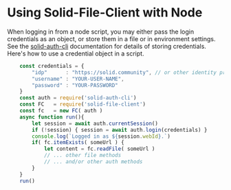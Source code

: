 # Using Solid-File-Client with Node

When logging in from a node script, you may either pass the login credentials as an object, or store them in a file or in environment settings.  See the [solid-auth-cli](https://github.com/jeff-zucker/solid-auth-cli)  documentation for details of storing credentials.  Here's how to use a credential object in a script.
```javascript
    const credentials = {
        "idp"      : "https://solid.community", // or other identity provider
        "username" : "YOUR-USER-NAME",                  
        "password" : "YOUR-PASSWORD"
    }
    const auth = require('solid-auth-cli')
    const FC   = require('solid-file-client')
    const fc   = new FC( auth )
    async function run(){
        let session = await auth.currentSession()
        if (!session) { session = await auth.login(credentials) }
        console.log(`Logged in as ${session.webId}.`)
        if( fc.itemExists( someUrl ) {
            let content = fc.readFile( someUrl )
            // ... other file methods
            // ... and/or other auth methods
        }
    }
    run()

```


